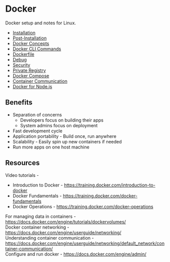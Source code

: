 # Docker
Docker setup and notes for Linux.

  - [Installation](01-installation.md)
  - [Post-Installation](02-post-installation.md)
  - [Docker Concepts](03-concepts.md)
  - [Docker CLI Commands](04-docker-cmds.md)
  - [Dockerfile](05-dockerfile.md)
  - [Debug](06-debug.md)
  - [Security](07-security.md)
  - [Private Registry](08-private-registry.md)
  - [Docker Compose](09-docker-compose.md)
  - [Container Communication](10-container-communcation.md)
  - [Docker for Node.js](11-docker-for-node-js.md)

## Benefits
  - Separation of concerns
    + Developers focus on building their apps
    + System admins focus on deployment
  - Fast development cycle
  - Application portability - Build once, run anywhere
  - Scalability - Easily spin up new containers if needed
  - Run more apps on one host machine

## Resources
Video tutorials -
  - Introduction to Docker - https://training.docker.com/introduction-to-docker
  - Docker Fundamentals - https://training.docker.com/docker-fundamentals
  - Docker Operations - https://training.docker.com/docker-operations

For managing data in containers - https://docs.docker.com/engine/tutorials/dockervolumes/ <br>
Docker container networking - https://docs.docker.com/engine/userguide/networking/ <br>
Understanding container communication - https://docs.docker.com/engine/userguide/networking/default_network/container-communication/ <br>
Configure and run docker - https://docs.docker.com/engine/admin/ <br>
